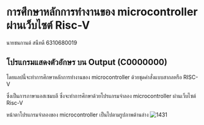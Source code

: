 # การศึกษาหลักการทำงานของ microcontroller ผ่านเว็บไซต์ Risc-V
นายชนกานต์ สนืทดี 6310680019 
## โปรแกรมแสดงตัวอักษร บน Output (C0000000)
โดยแลปนี้จะทำการศึกษาหลักการทำงานของ microcontroller ด้วยชุดคำสั่งแบบสากลหรือ RISC-V 

ซึ่งเป็นการภาษาแอสเซมบลี ซึ่งจะทำการศึกษาด้วยโปรแกรมจำลอง microcontroller ผ่านเว็บไซต์ Risc-V

หน้าตาโปรแกรมจำลองของ microcontroller เป็นไปตามรูปภาพด้านล่าง
![1431](https://user-images.githubusercontent.com/98946284/160732845-c95a9e36-20d2-4271-8fe5-7831237e37f4.jpg)


